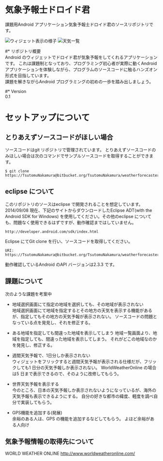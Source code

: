 # 気象予報士ドロイド君 #
課題用Android アプリケーション気象予報士ドロイド君のソースリポジトリです。

![ウィジェット表示の様子](wiki/img/doroidkun01.png)
![天気一覧](wiki/img/doroidkun02.png)

#* リポジトリ概要  
Android のウィジェットでドロイド君が気象予報をしてくれるアプリケーションです。
これは課題制となっており、プログラミング初心者が実際に動くAndroid アプリケーションを体験しながら、プログラムのソースコードに触るハンズオン形式を目指しています。  
課題を解きながらAndroid プログラミングの初めの一歩を踏み出しましょう。

#* Version  
0.1

# セットアップについて
## とりあえずソースコードがほしい場合
ソースコードはgit リポジトリで管理されています。
とりあえずソースコードのみほしい場合は次のコマンドでサンプルソースコードを取得することができます。
```
$ git clone https://TsutomuNakamura@bitbucket.org/TsutomuNakamura/weatherforecasterdoroid.git
```

## eclipse について
このリポジトリのソースはeclipse で開発されることを想定しています。
2014/09/08 現在、下記のサイトからダウンロードしたEclipse ADT(with the Android SDK for Windows) を使用してください。その他のeclipse についても、問題なく使用できるはずですが、動作確認まではしていません。
```
http://developer.android.com/sdk/index.html
```

Eclipse にてGit clone を行い、ソースコードを取得してください。
```
URI:
https://TsutomuNakamura@bitbucket.org/TsutomuNakamura/weatherforecasterdoroid.git
```

動作確認しているAndroid のAPI バージョンは2.3.3 です。

## 課題について
次のような課題を考案中
+   地域選択画面にて指定の地域を選択しても、その地域が表示されない  
地域選択画面にて地域を指定するとその地方の天気を表示する機能があるが、指定してもその地方の天気予報が表示されない。
ソースコードの問題となっている点を発見し、それを修正する。

+   ある地域を指定しても間違った地域を表示してしまう
地域一覧画面より、地域を指定しても、間違った地域を表示してしまう。
それがどこの地域なのかを発見し、修正する。

+   週間天気予報で、1日分しか表示されない  
ウィジェットをフリックすると週間天気予報が表示される仕様だが、フリックしても1 日分の天気予報しか表示されない。
WorldWeatherOnline の場合は5 日まで表示できるので、そのように改修してもらう。

+   世界天気予報を表示する  
今のところ、日本の天気予報しか表示されないようになっているが、海外の天気予報も表示できるようにする。
自分の好きな都市の緯度、軽度を調べ自分で実装してもらう。

+   GPS機能を追加する(発展)  
余裕のある人は、GPS の機能を追加するなどしてもらう。
よほど余裕がある人向け

## 気象予報情報の取得先について
WORLD WEATHER ONLINE
 http://www.worldweatheronline.com/

